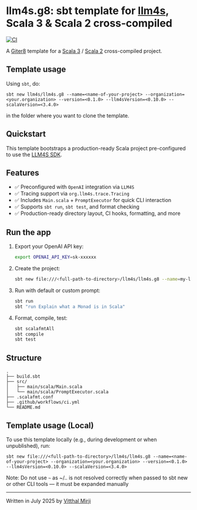 llm4s.g8: sbt template for [llm4s], Scala 3 & Scala 2 cross-compiled
=================
[![CI](https://github.com/llm4s/llm4s/actions/workflows/release.yml/badge.svg)](https://github.com/llm4s/llm4s/actions/workflows/release.yml)

A [Giter8][g8] template for a [Scala 3] / [Scala 2] cross-compiled project.

Template usage
--------------
Using `sbt`, do:
```
sbt new llm4s/llm4s.g8 --name=<name-of-your-project> --organization=<your.organization> --version=<0.1.0> --llm4sVersion=<0.10.0> --scalaVersion=<3.4.0>
```
in the folder where you want to clone the template.

Quickstart
----------
This template bootstraps a production-ready Scala project pre-configured to use the [LLM4S SDK](https://github.com/llm4s/llm4s).

Features
--------
- ✅ Preconfigured with `OpenAI` integration via `LLM4S`
- ✅ Tracing support via `org.llm4s.trace.Tracing`
- ✅ Includes `Main.scala` + `PromptExecutor` for quick CLI interaction
- ✅ Supports `sbt run`, `sbt test`, and format checking
- ✅ Production-ready directory layout, CI hooks, formatting, and more

Run the app
-----------
1. Export your OpenAI API key:
   ```bash
   export OPENAI_API_KEY=sk-xxxxxx
   ```

2. Create the project:
   ```bash
   sbt new file:///<full-path-to-directory>/llm4s/llm4s.g8 --name=my-llm4s-app
   ```

3. Run with default or custom prompt:
   ```bash
   sbt run
   sbt "run Explain what a Monad is in Scala"
   ```

4. Format, compile, test:
   ```bash
   sbt scalafmtAll
   sbt compile
   sbt test
   ```

Structure
---------
```
.
├── build.sbt
├── src/
│   ├── main/scala/Main.scala
│   └── main/scala/PromptExecutor.scala
├── .scalafmt.conf
├── .github/workflows/ci.yml
└── README.md
```

Template usage (Local)
----------------------
To use this template locally (e.g., during development or when unpublished), run:
```
sbt new file:///<full-path-to-directory>/llm4s/llm4s.g8 --name=<name-of-your-project> --organization=<your.organization> --version=<0.1.0> --llm4sVersion=<0.10.0> --scalaVersion=<3.4.0>
```
Note: Do not use `~` as  ~/.. is not resolved correctly when passed to sbt new or other CLI tools — it must be expanded manually


----------------
Written in July 2025 by [Vitthal Mirji]

[g8]: http://www.foundweekends.org/giter8/
[llm4s]: https://github.com/llm4s/llm4s
[Scala 3]: https://dotty.epfl.ch/
[Scala 2]: https://www.scala-lang.org/
[Vitthal Mirji]: https://github.com/vim89